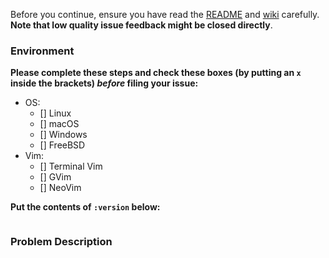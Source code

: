 
Before you continue, ensure you have read the [README](https://github.com/liuchengxu/space-vim/blob/master/README.md) and [wiki](https://github.com/liuchengxu/space-vim/wiki) carefully. **Note that low quality issue feedback might be closed directly**.

### Environment

**Please complete these steps and check these boxes (by putting an `x` inside
the brackets) _before_ filing your issue:**

- OS:
    - [] Linux
    - [] macOS
    - [] Windows
    - [] FreeBSD
- Vim:
    - [] Terminal Vim
    - [] GVim
    - [] NeoVim

**Put the contents of `:version` below:**

```

```

<!-- Post the output of `:echo g:layers_loaded` if you don't know which layer should be blamed -->

### Problem Description

<!-- **English please** -->

<!-- Error messages from `:messages` -->

<!-- Describe your problem or suggestion. -->

<!-- Screenshots if neccessary. -->

